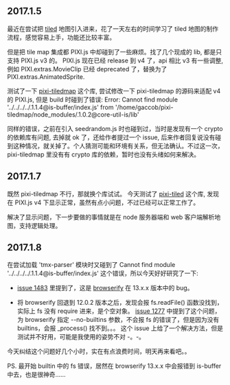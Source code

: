 ## 2017.1.5

最近在尝试把 [tiled](http://www.mapeditor.org/) 地图引入进来，花了一天左右的时间学习了 tiled 地图的制作流程，感觉容易上手，功能还比较丰富。

但是把 tile map 集成都 PIXI.js 中却碰到了一些麻烦。找了几个现成的 lib, 都是只支持 PIXI.js v3 的。 PIXI.js 现在已经 release 到 v4 了，api 相比 v3 有一些调整, 例如 PIXI.extras.MovieClip 已经 deprecated 了，替换为了 PIXI.extras.AnimatedSprite.

测试了一下 [pixi-tiledmap](https://github.com/riebel/pixi-tiledmap) 这个库, 尝试修改一下 pixi-tiledmap 的源码来适配 v4 的 PIXI.js, 但是 build 时碰到了错误:
Error: Cannot find module '../../../../.1.1.4@is-buffer/index.js' from '/home/gaccob/pixi-tiledmap/node_modules/.1.0.2@core-util-is/lib'

同样的错误，之前在引入 seedrandom.js 时也碰到过，当时是发现有一个 crypto 的依赖库有问题, 去掉就 ok 了，还给作者提过一个 issue, 后来作者回复说没有碰到这种情况，就关掉了。个人猜测可能和环境有关系，但无法确认。不过这一次，pixi-tiledmap 里没有有 crypto 库的依赖，暂时也没有头绪如何来解决。


## 2017.1.7

既然 pixi-tiledmap 不行，那就换个库试试。 今天测试了 [pixi-tiled](https://github.com/beeglebug/pixi-tiled) 这个库, 发现在 PIXI.js v4 下显示正常，虽然有点小问题，不过已经可以正常工作了。

解决了显示问题，下一步要做的事情就是在 node 服务器端和 web 客户端解析地图，支持逻辑处理。


## 2017.1.8

在尝试加载 'tmx-parser' 模块时又碰到了 Cannot find module '../../../../.1.1.4@is-buffer/index.js' 这个错误，所以今天好好研究了一下:

- [issue 1483](https://github.com/substack/node-browserify/issues/1483) 里提到了，这是 [browserify](https://github.com/substack/node-browserify) 在 13.x.x 版本中的 bug。

- 将 browserify 回退到 12.0.2 版本之后，发现会报 fs.readFile() 函数没找到，实际上 fs 没有 require 进来，是个空对象。 [issue 1277](https://github.com/substack/node-browserify/issues/1277) 中提到了这个问题，为 browserify 指定 --no-builtins 参数，不会报 fs 的错误了，但是因为没有 builtins，会报 _process() 找不到。。。 这个 issue 上给了一个解决方法，但是测试并不好用，可能是我使用的姿势不对 -。-。

今天纠结这个问题好几个小时，实在有点浪费时间，明天再来看吧。。

PS. 最开始 builtin 中的 fs 错误，居然在 browserify 13.x.x 中会报错到 is-buffer 中去，也是很神奇……
